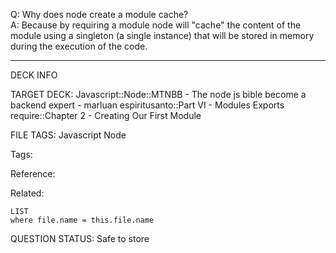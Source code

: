 Q: Why does node create a module cache?  
A: Because by requiring a module node will "cache" the content of the module using a singleton (a single instance) that will be stored in memory during the execution of the code.


---

DECK INFO

TARGET DECK: Javascript::Node::MTNBB - The node js bible become a backend expert - marluan espiritusanto::Part VI - Modules Exports require::Chapter 2 - Creating Our First Module

FILE TAGS: Javascript Node

Tags:

Reference:

Related:

```dataview
LIST
where file.name = this.file.name
```

QUESTION STATUS: Safe to store